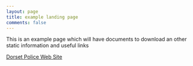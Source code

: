 ```yaml
---
layout: page
title: example landing page
comments: false
---
```


This is an example page which will have documents to download an other static information and useful links 


<a target="_blank" href="http://www.dorset.police.uk">Dorset Police Web Site</a>
